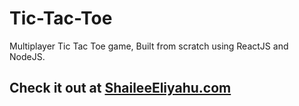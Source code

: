 # Tic-Tac-Toe

Multiplayer Tic Tac Toe game, Built from scratch using ReactJS and NodeJS.

## Check it out at [ShaileeEliyahu.com](http://ShaileeEliyahu.com)
